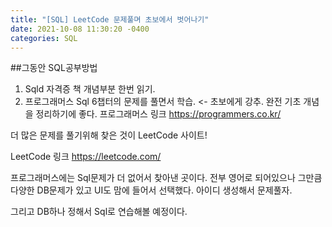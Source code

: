 ```yaml
---
title: "[SQL] LeetCode 문제풀며 초보에서 벗어나기"
date: 2021-10-08 11:30:20 -0400
categories: SQL
---
```


##그동안 SQL공부방법
1. Sqld 자격증 책 개념부분 한번 읽기.
2. 프로그래머스 Sql 6챕터의 문제를 풀면서 학습. <- 초보에게 강추. 완전 기초 개념을 정리하기에 좋다.
 프로그래머스 링크 https://programmers.co.kr/
 
 더 많은 문제를 풀기위해 찾은 것이 LeetCode 사이트! 
 
 LeetCode 링크 https://leetcode.com/
 
프로그래머스에는 Sql문제가 더 없어서 찾아낸 곳이다.
전부 영어로 되어있으나 그만큼 다양한 DB문제가 있고 UI도 맘에 들어서 선택했다. 아이디 생성해서 문제풀자.

그리고 DB하나 정해서 Sql로 연습해볼 예정이다.

